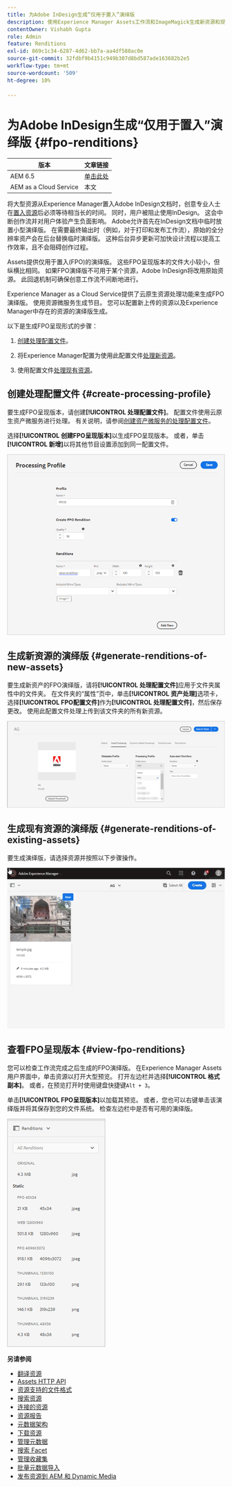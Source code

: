 ```yaml
---
title: 为Adobe InDesign生成“仅用于置入”演绎版
description: 使用Experience Manager Assets工作流和ImageMagick生成新资源和现有资源的FPO（仅用于置入）演绎版。
contentOwner: Vishabh Gupta
role: Admin
feature: Renditions
exl-id: 869c1c34-6287-4d62-bb7a-aa4df580ac0e
source-git-commit: 32fdbf9b4151c949b307d8bd587ade163682b2e5
workflow-type: tm+mt
source-wordcount: '509'
ht-degree: 10%

---
```


# 为Adobe InDesign生成“仅用于置入”演绎版 {#fpo-renditions}

| 版本 | 文章链接 |
| -------- | ---------------------------- |
| AEM 6.5 | [单击此处](https://experienceleague.adobe.com/zh-hans/docs/experience-manager-65/content/assets/administer/configure-fpo-renditions) |
| AEM as a Cloud Service | 本文 |

将大型资源从Experience Manager置入Adobe InDesign文档时，创意专业人士在[置入资源](https://helpx.adobe.com/cn/indesign/using/placing-graphics.html)后必须等待相当长的时间。 同时，用户被阻止使用InDesign。 这会中断创作流并对用户体验产生负面影响。 Adobe允许首先在InDesign文档中临时放置小型演绎版。 在需要最终输出时（例如，对于打印和发布工作流），原始的全分辨率资产会在后台替换临时演绎版。 这种后台异步更新可加快设计流程以提高工作效率，且不会阻碍创作过程。

Assets提供仅用于置入(FPO)的演绎版。 这些FPO呈现版本的文件大小较小，但纵横比相同。 如果FPO演绎版不可用于某个资源，Adobe InDesign将改用原始资源。 此回退机制可确保创意工作流不间断地进行。

Experience Manager as a Cloud Service提供了云原生资源处理功能来生成FPO演绎版。 使用资源微服务生成节目。 您可以配置新上传的资源以及Experience Manager中存在的资源的演绎版生成。

以下是生成FPO呈现形式的步骤：

1. [创建处理配置文件](#create-processing-profile)。

1. 将Experience Manager配置为使用此配置文件[处理新资源](#generate-renditions-of-new-assets)。
1. 使用配置文件[处理现有资源](#generate-renditions-of-existing-assets)。

## 创建处理配置文件 {#create-processing-profile}

要生成FPO呈现版本，请创建&#x200B;**[!UICONTROL 处理配置文件]**。 配置文件使用云原生资产微服务进行处理。 有关说明，请参阅[创建资产微服务的处理配置文件](asset-microservices-configure-and-use.md)。

选择&#x200B;**[!UICONTROL 创建FPO呈现版本]**&#x200B;以生成FPO呈现版本。 或者，单击&#x200B;**[!UICONTROL 新增]**&#x200B;以将其他节目设置添加到同一配置文件。

![create-processing-profile-fpo-renditions](assets/create-processing-profile-fpo-renditions.png)

## 生成新资源的演绎版 {#generate-renditions-of-new-assets}

要生成新资产的FPO演绎版，请将&#x200B;**[!UICONTROL 处理配置文件]**&#x200B;应用于文件夹属性中的文件夹。 在文件夹的“属性”页中，单击&#x200B;**[!UICONTROL 资产处理]**&#x200B;选项卡，选择&#x200B;**[!UICONTROL FPO配置文件]**&#x200B;作为&#x200B;**[!UICONTROL 处理配置文件]**，然后保存更改。 使用此配置文件处理上传到该文件夹的所有新资源。

![add-fpo-rendition](assets/add-fpo-rendition.png)


## 生成现有资源的演绎版 {#generate-renditions-of-existing-assets}

要生成演绎版，请选择资源并按照以下步骤操作。

![fpo-existing-asset-reprocess](assets/fpo-existing-asset-reprocess.gif)


## 查看FPO呈现版本 {#view-fpo-renditions}

您可以检查工作流完成之后生成的FPO演绎版。 在Experience Manager Assets用户界面中，单击资源以打开大型预览。 打开左边栏并选择&#x200B;**[!UICONTROL 格式副本]**。 或者，在预览打开时使用键盘快捷键`Alt + 3`。

单击&#x200B;**[!UICONTROL FPO呈现版本]**&#x200B;以加载其预览。 或者，您也可以右键单击该演绎版并将其保存到您的文件系统。 检查左边栏中是否有可用的演绎版。

![rendition_list](assets/list-renditions.png)

**另请参阅**

* [翻译资源](translate-assets.md)
* [Assets HTTP API](mac-api-assets.md)
* [资源支持的文件格式](file-format-support.md)
* [搜索资源](search-assets.md)
* [连接的资源](use-assets-across-connected-assets-instances.md)
* [资源报告](asset-reports.md)
* [元数据架构](metadata-schemas.md)
* [下载资源](download-assets-from-aem.md)
* [管理元数据](manage-metadata.md)
* [搜索 Facet](search-facets.md)
* [管理收藏集](manage-collections.md)
* [批量元数据导入](metadata-import-export.md)
* [发布资源到 AEM 和 Dynamic Media](/help/assets/publish-assets-to-aem-and-dm.md)
